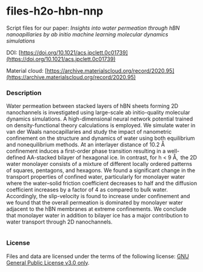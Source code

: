 # files-h2o-hbn-nnp
Script files for our paper: _Insights into water permeation through hBN nanoapillaries by ab initio machine learning molecular dynamics simulations_

DOI: [https://doi.org/10.1021/acs.jpclett.0c01739](https://doi.org/10.1021/acs.jpclett.0c01739)

Material cloud: [https://archive.materialscloud.org/record/2020.95](https://archive.materialscloud.org/record/2020.95)


### Description
Water permeation between stacked layers of hBN sheets forming 2D nanochannels is investigated using large-scale ab 
initio-quality molecular dynamics simulations. A high-dimensional neural network potential trained on density-functional 
theory calculations is employed. We simulate water in van der Waals nanocapillaries and study the impact of nanometric 
confinement on the structure and dynamics of water using both equilibrium and nonequilibrium methods. 
At an interlayer distance of 10.2 Å confinement induces a first-order phase transition resulting in a 
well-defined AA-stacked bilayer of hexagonal ice. In contrast, for h < 9 Å,  the 2D water monolayer 
consists of a mixture of different locally ordered patterns of squares, pentagons, and hexagons. 
We found a significant change in the transport properties of confined water, particularly for monolayer 
water where the water–solid friction coefficient decreases to half and the diffusion coefficient increases 
by a factor of 4 as compared to bulk water. Accordingly, the slip-velocity is found to increase under confinement
and we found that the overall permeation is dominated by monolayer water adjacent to the hBN membranes at extreme confinements. 
We conclude that monolayer water in addition to bilayer ice has a major contribution to water transport through 2D nanochannels.

<p align="center">
  <img src="https://pubs.acs.org/na101/home/literatum/publisher/achs/journals/content/jpclcd/2020/jpclcd.2020.11.issue-17/acs.jpclett.0c01739/20200828/images/medium/jz0c01739_0007.gif" alt=""/>
<!---
<figcaption>Water mean square displacement (MSD) variation as function of time for hexagonal boron nitride (hBN) nanocapillaries for several interlayer distances including monolayerwater and bilayer ice.  
The dashed-lines represent corresponding linear fits that were used for diffusion coefficient calculations.</figcaption>
-->  </p>

### License
Files and data are licensed under the terms of the following license: [GNU General Public License v3.0 only](https://spdx.org/licenses/GPL-3.0-only.html).
